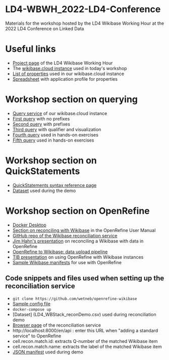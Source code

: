 # LD4-WBWH_2022-LD4-Conference
Materials for the workshop hosted by the LD4 Wikibase Working Hour at the 2022 LD4 Conference on Linked Data

Useful links
============
- [Project page](<https://www.wikidata.org/wiki/Wikidata:WikiProject_LD4_Wikidata_Affinity_Group/Wikibase_and_WBStack_Working_Hours>) of the LD4 Wikibase Working Hour
- The [wikibase.cloud instance](https://ld4-wbs-test.wikibase.cloud/wiki/Main_Page) used in today's workshop
- [List of properties](https://ld4-wbs-test.wikibase.cloud/wiki/Special:ListProperties) used in our wikibase.cloud instance
- [Spreadsheet](https://docs.google.com/spreadsheets/d/1352Io2CLMKeaSTN14VLINbNfbq-MvGUGk5ETfCauMqg/edit?usp=sharing) with application profile for properties

Workshop section on querying
============================
- [Query service](https://ld4-wbs-test.wikibase.cloud/query/) of our wikibase.cloud instance
- [First query](/firstQuery_noPrefix_ld4-wbwh_2022-07-11.rq) with no prefixes
- [Second query](secondQuery_withPrefix_ld4-wbwh_2022-07-11.rq) with prefixes
- [Third query](thirdQuery_withVizualization_ld4-wbwh_2022-07-11.rq) with qualifier and visualization
- [Fourth query](fourthQuery_HandsOnExercise_ld4-wbwh_2022-07-11.rq) used in hands-on exercises
- [Fifth query](fifthQuery_ld4-wbwh_2022-07-11.rq) used in hands-on exercises

Workshop section on QuickStatements
===================================
- [QuickStatements syntax reference page](https://www.wikidata.org/wiki/Help:QuickStatements)
- [Dataset](https://raw.githubusercontent.com/timothy-mendenhall/LD4-WBWH_2022-LD4-Conference/main/LD4-2022_WBWH_Dataset%20-%20ForQuickStatementsDemo.csv) used during the demo

Workshop section on OpenRefine
==============================
- [Docker Desktop](https://www.docker.com/products/docker-desktop/)
- [Section on reconciling with Wikibase](https://docs.openrefine.org/manual/wikibase/reconciling) in the OpenRefine User Manual
- [GitHub repo of the Wikibase reconciliation service](https://github.com/wetneb/openrefine-wikibase)
- [Jim Hahn's presentation](https://penno365-my.sharepoint.com/:p:/g/personal/jimhahn_upenn_edu/EYU6wRYeC4BJoXNQA76PPeoBHDNLiCATAbx-lxdm5rASaA?rtime=NhPcVGBJ2kg) on reconciling a Wikibase with data in OpenRefine
- [OpenRefine to Wikibase: data upload pipeline](https://en.wikiversity.org/wiki/OpenRefine_to_Wikibase:_Data_Upload_Pipeline#Reconcile_with_Wikibase)
- [TIB presentation](https://docs.google.com/presentation/d/13EXuFoe9uecSN7D6ufl4ogdutGwkpa2VtVwihPVN3ig/edit#slide=id.g104e7fdfe4a_0_0) on using OpenRefine with Wikibase instances
- [Sample Wikibase manifests](https://github.com/OpenRefine/wikibase-manifests) for use with OpenRefine

Code snippets and files used when setting up the reconciliation service
-----------------------------------------------------------------------
- `git clone https://github.com/wetneb/openrefine-wikibase`
- [Sample config file](config.py)
- `docker-compose up`
- [Dataset] (LD4_WBStack_reconDemo.csv) used during reconciliation demo
- [Browser page](http://localhost:8000/) of the reconciliation service
- http://localhost:8000/en/api : enter this URL when "adding a standard service" to OpenRefine
- cell.recon.match.id: extracts Q-number of the matched Wikibase item
- cell.recon.match.name: extracts the label of the matched Wikibase item
- [JSON manifest](ld4-wbCloud-test_manifest.json) used during demo
